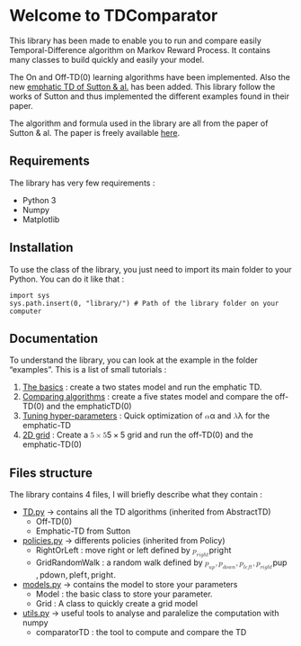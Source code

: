 <!DOCTYPE html>
<html>

<head>
  <meta charset="utf-8">
  <meta name="viewport" content="width=device-width, initial-scale=1.0">
  <link rel="stylesheet" href="https://stackedit.io/style.css" />
</head>

<body class="stackedit">
  <div class="stackedit__html"><h1 id="welcome-to-tdcomparator">Welcome to TDComparator</h1>
<p>This library has been made to enable you to run and compare easily Temporal-Difference algorithm on Markov Reward Process. It contains many classes to build quickly and easily your model.</p>
<p>The On and Off-TD(0) learning algorithms have been implemented. Also the new <a href="https://arxiv.org/abs/1507.01569">emphatic TD of Sutton &amp; al.</a> has been added. This library follow the works of Sutton and thus implemented the different examples found in their paper.</p>
<p>The algorithm and formula used in the library are all from the paper of Sutton &amp; al. The paper is freely available <a href="https://arxiv.org/abs/1507.01569">here</a>.</p>
<h2 id="requirements">Requirements</h2>
<p>The library has very few requirements :</p>
<ul>
<li>Python 3</li>
<li>Numpy</li>
<li>Matplotlib</li>
</ul>
<h2 id="installation">Installation</h2>
<p>To use the class of the library, you just need to import its main folder to your Python. You can do it like that :</p>
<pre class=" language-python"><code class="prism  language-python"><span class="token keyword">import</span> sys
sys<span class="token punctuation">.</span>path<span class="token punctuation">.</span>insert<span class="token punctuation">(</span><span class="token number">0</span><span class="token punctuation">,</span> <span class="token string">"library/"</span><span class="token punctuation">)</span> <span class="token comment"># Path of the library folder on your computer</span>
</code></pre>
<h2 id="documentation">Documentation</h2>
<p>To understand the library, you can look at the example in the folder “examples”.  This is a list of small tutorials :</p>
<ol>
<li><a href="https://github.com/Nicotous1/EmpathicTD/blob/master/examples/1%20-%20The%20basics.ipynb">The basics</a> : create a two states model and run the emphatic TD.</li>
<li><a href="https://github.com/Nicotous1/EmpathicTD/blob/master/examples/2%20-%20Comparing%20algorithms.ipynb">Comparing algorithms</a> : create a five states model and compare the off-TD(0) and the emphaticTD(0)</li>
<li><a href="https://github.com/Nicotous1/EmpathicTD/blob/master/examples/3%20-%20Tuning%20hyper-parameters.ipynb">Tuning hyper-parameters</a> : Quick optimization of <span class="katex--inline"><span class="katex"><span class="katex-mathml"><math><semantics><mrow><mi>α</mi></mrow><annotation encoding="application/x-tex">\alpha</annotation></semantics></math></span><span class="katex-html" aria-hidden="true"><span class="base"><span class="strut" style="height: 0.43056em; vertical-align: 0em;"></span><span class="mord mathit" style="margin-right: 0.0037em;">α</span></span></span></span></span> and <span class="katex--inline"><span class="katex"><span class="katex-mathml"><math><semantics><mrow><mi>λ</mi></mrow><annotation encoding="application/x-tex">\lambda</annotation></semantics></math></span><span class="katex-html" aria-hidden="true"><span class="base"><span class="strut" style="height: 0.69444em; vertical-align: 0em;"></span><span class="mord mathit">λ</span></span></span></span></span> for the emphatic-TD</li>
<li><a href="https://github.com/Nicotous1/EmpathicTD/blob/master/examples/4%20-%202D%20grid.ipynb">2D grid</a> : Create a <span class="katex--inline"><span class="katex"><span class="katex-mathml"><math><semantics><mrow><mn>5</mn><mo>×</mo><mn>5</mn></mrow><annotation encoding="application/x-tex">5 \times 5</annotation></semantics></math></span><span class="katex-html" aria-hidden="true"><span class="base"><span class="strut" style="height: 0.72777em; vertical-align: -0.08333em;"></span><span class="mord">5</span><span class="mspace" style="margin-right: 0.222222em;"></span><span class="mbin">×</span><span class="mspace" style="margin-right: 0.222222em;"></span></span><span class="base"><span class="strut" style="height: 0.64444em; vertical-align: 0em;"></span><span class="mord">5</span></span></span></span></span> grid and run the off-TD(0) and the emphatic-TD(0)</li>
</ol>
<h2 id="files-structure">Files structure</h2>
<p>The library contains 4 files, I will briefly describe what they contain :</p>
<ul>
<li><a href="https://github.com/Nicotous1/EmpathicTD/blob/master/library/TD.py">TD.py</a> -&gt; contains all the TD algorithms (inherited from AbstractTD)
<ul>
<li>Off-TD(0)</li>
<li>Emphatic-TD from Sutton</li>
</ul>
</li>
<li><a href="https://github.com/Nicotous1/EmpathicTD/blob/master/library/policies.py">policies.py</a> -&gt; differents policies (inherited from Policy)
<ul>
<li>RightOrLeft : move right or left defined by <span class="katex--inline"><span class="katex"><span class="katex-mathml"><math><semantics><mrow><msub><mi>p</mi><mrow><mi>r</mi><mi>i</mi><mi>g</mi><mi>h</mi><mi>t</mi></mrow></msub></mrow><annotation encoding="application/x-tex">p_{right}</annotation></semantics></math></span><span class="katex-html" aria-hidden="true"><span class="base"><span class="strut" style="height: 0.716668em; vertical-align: -0.286108em;"></span><span class="mord"><span class="mord mathit">p</span><span class="msupsub"><span class="vlist-t vlist-t2"><span class="vlist-r"><span class="vlist" style="height: 0.336108em;"><span class="" style="top: -2.55em; margin-left: 0em; margin-right: 0.05em;"><span class="pstrut" style="height: 2.7em;"></span><span class="sizing reset-size6 size3 mtight"><span class="mord mtight"><span class="mord mathit mtight" style="margin-right: 0.02778em;">r</span><span class="mord mathit mtight">i</span><span class="mord mathit mtight" style="margin-right: 0.03588em;">g</span><span class="mord mathit mtight">h</span><span class="mord mathit mtight">t</span></span></span></span></span><span class="vlist-s">​</span></span><span class="vlist-r"><span class="vlist" style="height: 0.286108em;"><span class=""></span></span></span></span></span></span></span></span></span></span></li>
<li>GridRandomWalk : a random walk defined by <span class="katex--inline"><span class="katex"><span class="katex-mathml"><math><semantics><mrow><msub><mi>p</mi><mrow><mi>u</mi><mi>p</mi></mrow></msub><mo separator="true">,</mo><msub><mi>p</mi><mrow><mi>d</mi><mi>o</mi><mi>w</mi><mi>n</mi></mrow></msub><mo separator="true">,</mo><msub><mi>p</mi><mrow><mi>l</mi><mi>e</mi><mi>f</mi><mi>t</mi></mrow></msub><mo separator="true">,</mo><msub><mi>p</mi><mrow><mi>r</mi><mi>i</mi><mi>g</mi><mi>h</mi><mi>t</mi></mrow></msub></mrow><annotation encoding="application/x-tex">p_{up}, p_{down}, p_{left}, p_{right}</annotation></semantics></math></span><span class="katex-html" aria-hidden="true"><span class="base"><span class="strut" style="height: 0.716668em; vertical-align: -0.286108em;"></span><span class="mord"><span class="mord mathit">p</span><span class="msupsub"><span class="vlist-t vlist-t2"><span class="vlist-r"><span class="vlist" style="height: 0.151392em;"><span class="" style="top: -2.55em; margin-left: 0em; margin-right: 0.05em;"><span class="pstrut" style="height: 2.7em;"></span><span class="sizing reset-size6 size3 mtight"><span class="mord mtight"><span class="mord mathit mtight">u</span><span class="mord mathit mtight">p</span></span></span></span></span><span class="vlist-s">​</span></span><span class="vlist-r"><span class="vlist" style="height: 0.286108em;"><span class=""></span></span></span></span></span></span><span class="mpunct">,</span><span class="mspace" style="margin-right: 0.166667em;"></span><span class="mord"><span class="mord mathit">p</span><span class="msupsub"><span class="vlist-t vlist-t2"><span class="vlist-r"><span class="vlist" style="height: 0.336108em;"><span class="" style="top: -2.55em; margin-left: 0em; margin-right: 0.05em;"><span class="pstrut" style="height: 2.7em;"></span><span class="sizing reset-size6 size3 mtight"><span class="mord mtight"><span class="mord mathit mtight">d</span><span class="mord mathit mtight">o</span><span class="mord mathit mtight" style="margin-right: 0.02691em;">w</span><span class="mord mathit mtight">n</span></span></span></span></span><span class="vlist-s">​</span></span><span class="vlist-r"><span class="vlist" style="height: 0.15em;"><span class=""></span></span></span></span></span></span><span class="mpunct">,</span><span class="mspace" style="margin-right: 0.166667em;"></span><span class="mord"><span class="mord mathit">p</span><span class="msupsub"><span class="vlist-t vlist-t2"><span class="vlist-r"><span class="vlist" style="height: 0.336108em;"><span class="" style="top: -2.55em; margin-left: 0em; margin-right: 0.05em;"><span class="pstrut" style="height: 2.7em;"></span><span class="sizing reset-size6 size3 mtight"><span class="mord mtight"><span class="mord mathit mtight" style="margin-right: 0.01968em;">l</span><span class="mord mathit mtight">e</span><span class="mord mathit mtight" style="margin-right: 0.10764em;">f</span><span class="mord mathit mtight">t</span></span></span></span></span><span class="vlist-s">​</span></span><span class="vlist-r"><span class="vlist" style="height: 0.286108em;"><span class=""></span></span></span></span></span></span><span class="mpunct">,</span><span class="mspace" style="margin-right: 0.166667em;"></span><span class="mord"><span class="mord mathit">p</span><span class="msupsub"><span class="vlist-t vlist-t2"><span class="vlist-r"><span class="vlist" style="height: 0.336108em;"><span class="" style="top: -2.55em; margin-left: 0em; margin-right: 0.05em;"><span class="pstrut" style="height: 2.7em;"></span><span class="sizing reset-size6 size3 mtight"><span class="mord mtight"><span class="mord mathit mtight" style="margin-right: 0.02778em;">r</span><span class="mord mathit mtight">i</span><span class="mord mathit mtight" style="margin-right: 0.03588em;">g</span><span class="mord mathit mtight">h</span><span class="mord mathit mtight">t</span></span></span></span></span><span class="vlist-s">​</span></span><span class="vlist-r"><span class="vlist" style="height: 0.286108em;"><span class=""></span></span></span></span></span></span></span></span></span></span>.</li>
</ul>
</li>
<li><a href="https://github.com/Nicotous1/EmpathicTD/blob/master/library/models.py">models.py</a> -&gt; contains the model to store your parameters
<ul>
<li>Model : the basic class to store your parameter.</li>
<li>Grid : A class to quickly create a grid model</li>
</ul>
</li>
<li><a href="https://github.com/Nicotous1/EmpathicTD/blob/master/library/utils.py">utils.py</a> -&gt; useful tools to analyse and paralelize the computation with numpy
<ul>
<li>comparatorTD : the tool to compute and compare the TD</li>
</ul>
</li>
</ul>
</div>
</body>

</html>
